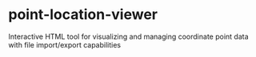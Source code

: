 # point-location-viewer
Interactive HTML tool for visualizing and managing coordinate point data with file import/export capabilities
